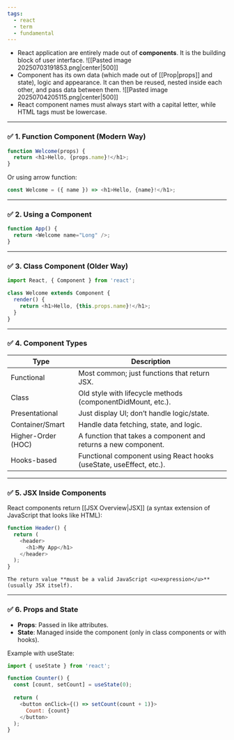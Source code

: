 ```yaml
---
tags:
  - react
  - term
  - fundamental
---
```


- React application are entirely made out of **components**. It is the building block of user interface.
	![[Pasted image 20250703191853.png|center|500]]
- Component has its own data (which made out of [[Prop|props]] and state), logic and appearance. It can then be reused, nested inside each other, and pass data between them.
	![[Pasted image 20250704205115.png|center|500]]
- React component names must always start with a capital letter, while HTML tags must be lowercase.

---

### **✅ 1. Function Component (Modern Way)**

```js
function Welcome(props) {
  return <h1>Hello, {props.name}!</h1>;
}
```

Or using arrow function:

```js
const Welcome = ({ name }) => <h1>Hello, {name}!</h1>;
```

---

### **✅ 2. Using a Component**

```js
function App() {
  return <Welcome name="Long" />;
}
```

---

### **✅ 3. Class Component (Older Way)**

```js
import React, { Component } from 'react';

class Welcome extends Component {
  render() {
    return <h1>Hello, {this.props.name}!</h1>;
  }
}
```

---

### **✅ 4. Component Types**

|**Type**|**Description**|
|---|---|
|Functional|Most common; just functions that return JSX.|
|Class|Old style with lifecycle methods (componentDidMount, etc.).|
|Presentational|Just display UI; don’t handle logic/state.|
|Container/Smart|Handle data fetching, state, and logic.|
|Higher-Order (HOC)|A function that takes a component and returns a new component.|
|Hooks-based|Functional component using React hooks (useState, useEffect, etc.).|

---

### **✅ 5. JSX Inside Components**

React components return [[JSX Overview|JSX]] (a syntax extension of JavaScript that looks like HTML):

```js
function Header() {
  return (
    <header>
      <h1>My App</h1>
    </header>
  );
}
```

```ad-note
The return value **must be a valid JavaScript <u>expression</u>** (usually JSX itself).
```

---

### **✅ 6. Props and State**

- **Props**: Passed in like attributes.
- **State**: Managed inside the component (only in class components or with hooks).
  
Example with useState:

```js
import { useState } from 'react';

function Counter() {
  const [count, setCount] = useState(0);
  
  return (
    <button onClick={() => setCount(count + 1)}>
      Count: {count}
    </button>
  );
}
```